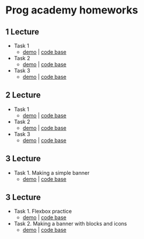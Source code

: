 # Prog academy homeworks

## 1 Lecture

- Task 1
  - [demo](https://bulhakovolexii.github.io/Prog-academy-homeworks/1-lecture-homework/task1.html) | [code base](https://github.com/bulhakovolexii/Prog-academy-homeworks/blob/main/1-lecture-homework/task1.html) 
- Task 2
  - [demo](https://bulhakovolexii.github.io/Prog-academy-homeworks/1-lecture-homework/task2.html) | [code base](https://github.com/bulhakovolexii/Prog-academy-homeworks/blob/main/1-lecture-homework/task2.html)
- Task 3
  - [demo](https://bulhakovolexii.github.io/Prog-academy-homeworks/1-lecture-homework/task3.html) | [code base](https://github.com/bulhakovolexii/Prog-academy-homeworks/blob/main/1-lecture-homework/task3.html)

## 2 Lecture

- Task 1
  - [demo](https://bulhakovolexii.github.io/Prog-academy-homeworks/2-lecture-homework/task1.html) | [code base](https://github.com/bulhakovolexii/Prog-academy-homeworks/blob/main/2-lecture-homework/task1.html)
- Task 2
  - [demo](https://bulhakovolexii.github.io/Prog-academy-homeworks/2-lecture-homework/task2.html) | [code base](https://github.com/bulhakovolexii/Prog-academy-homeworks/blob/main/2-lecture-homework/task2.html)
- Task 3
  - [demo](https://bulhakovolexii.github.io/Prog-academy-homeworks/2-lecture-homework/task3.html) | [code base](https://github.com/bulhakovolexii/Prog-academy-homeworks/blob/main/2-lecture-homework/task3.html)

## 3 Lecture

- Task 1. Making a simple banner
  - [demo](https://bulhakovolexii.github.io/Prog-academy-homeworks/3-lecture-homework/index.html) | [code base](https://github.com/bulhakovolexii/Prog-academy-homeworks/blob/main/3-lecture-homework/)

## 3 Lecture

- Task 1. Flexbox practice
  - [demo](https://bulhakovolexii.github.io/Prog-academy-homeworks/4-lecture-homework/task1/index.html) | [code base](https://github.com/bulhakovolexii/Prog-academy-homeworks/blob/main/4-lecture-homework/task1/)
- Task 2. Making a banner with blocks and icons
  - [demo](https://bulhakovolexii.github.io/Prog-academy-homeworks/4-lecture-homework/task2/index.html) | [code base](https://github.com/bulhakovolexii/Prog-academy-homeworks/blob/main/4-lecture-homework/task2/)